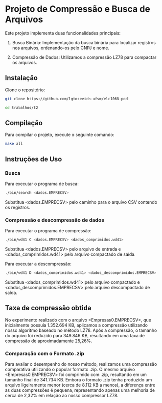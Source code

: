 # Projeto de Compressão e Busca de Arquivos


Este projeto implementa duas funcionalidades principais:

1. Busca Binária: Implementação da busca binária para localizar registros nos arquivos, ordenando-os pelo CNPJ e nome.

2. Compressão de Dados: Utilizamos a compressão LZ78 para compactar os arquivos.


## Instalação

Clone o repositório:

```bash
git clone https://github.com/lgtozevich-ufsm/elc1068-pod

cd trabalhos/t2
```

## Compilação
Para compilar o projeto, execute o seguinte comando:

```bash
make all

```

## Instruções de Uso

### Busca

Para executar o programa de busca:

```bash
./bin/search <dados.EMPRECSV>
```
Substitua <dados.EMPRECSV> pelo caminho para o arquivo CSV contendo os registros.

### Compressão e descompressão de dados

Para executar o programa de compressão:

```bash
./bin/wd41 C <dados.EMPRECSV> <dados_comprimidos.wd41>
```

Substitua <dados.EMPRECSV> pelo arquivo de entrada e <dados_comprimidos.wd41> pelo arquivo compactado de saída.

Para executar a descompressão:

```bash
./bin/wd41 D <dados_comprimidos.wd41> <dados_descomprimidos.EMPRECSV>
```

Substitua <dados_comprimidos.wd41> pelo arquivo compactado e <dados_descomprimidos.EMPRECSV> pelo arquivo descompactado de saída.

## Taxa de compressão obtida

No experimento realizado com o arquivo <Empresas0.EMPRECSV>, que inicialmente possuía 1.352.694 KB, aplicamos a compressão utilizando nosso algoritmo baseado no método LZ78. Após a compressão, o tamanho do arquivo foi reduzido para 349.846 KB, resultando em uma taxa de compressão de aproximadamente 25,26%.

### Comparação com o Formato .zip

Para avaliar o desempenho do nosso método, realizamos uma compressão comparativa utilizando o popular formato .zip. O mesmo arquivo <Empresas0.EMPRECSV> foi comprimido com .zip, resultando em um tamanho final de 341.734 KB. Embora o formato .zip tenha produzido um arquivo ligeiramente menor (cerca de 8.112 KB a menos), a diferença entre as duas compressões é pequena, representando apenas uma melhoria de cerca de 2,32% em relação ao nosso compressor LZ78.
